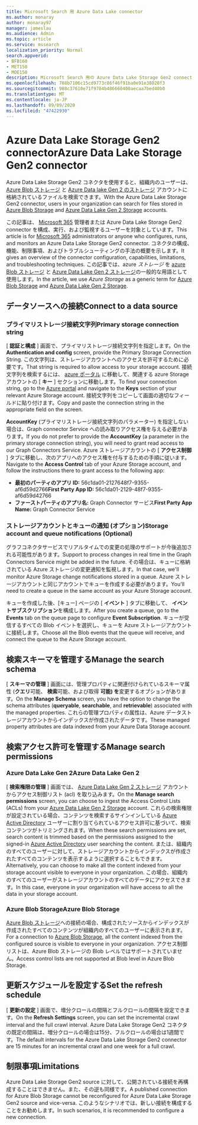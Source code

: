 ```yaml
---
title: Microsoft Search 用 Azure Data Lake connector
ms.author: monaray
author: monaray97
manager: jameslau
ms.audience: Admin
ms.topic: article
ms.service: mssearch
localization_priority: Normal
search.appverid:
- BFB160
- MET150
- MOE150
description: Microsoft Search 用の Azure Data Lake Storage Gen2 connector をセットアップする
ms.openlocfilehash: 788b7106c15cd9773c86f46f91ba0e91e38028f3
ms.sourcegitcommit: 988c37610e71f9784b486660400aecaa7bed40b0
ms.translationtype: MT
ms.contentlocale: ja-JP
ms.lasthandoff: 09/09/2020
ms.locfileid: "47422930"
---
```

# <a name="azure-data-lake-storage-gen2-connector"></a><span data-ttu-id="05f6c-103">Azure Data Lake Storage Gen2 connector</span><span class="sxs-lookup"><span data-stu-id="05f6c-103">Azure Data Lake Storage Gen2 connector</span></span>

<span data-ttu-id="05f6c-104">Azure Data Lake Storage Gen2 コネクタを使用すると、組織内のユーザーは、 [Azure Blob ストレージ](https://docs.microsoft.com/azure/storage/blobs/storage-blobs-introduction) と [Azure Data lake Gen 2 のストレージ](https://docs.microsoft.com/azure/storage/blobs/data-lake-storage-introduction) アカウントに格納されているファイルを検索できます。</span><span class="sxs-lookup"><span data-stu-id="05f6c-104">With the Azure Data Lake Storage Gen2 connector, users in your organization can search for files stored in [Azure Blob Storage](https://docs.microsoft.com/azure/storage/blobs/storage-blobs-introduction) and [Azure Data Lake Gen 2 Storage](https://docs.microsoft.com/azure/storage/blobs/data-lake-storage-introduction) accounts.</span></span>

<span data-ttu-id="05f6c-105">この記事は、 [Microsoft 365](https://www.microsoft.com/microsoft-365) 管理者または Azure Data Lake Storage Gen2 connector を構成、実行、および監視するユーザーを対象としています。</span><span class="sxs-lookup"><span data-stu-id="05f6c-105">This article is for [Microsoft 365](https://www.microsoft.com/microsoft-365) administrators or anyone who configures, runs, and monitors an Azure Data Lake Storage Gen2 connector.</span></span> <span data-ttu-id="05f6c-106">コネクタの構成、機能、制限事項、およびトラブルシューティングの手法の概要を示します。</span><span class="sxs-lookup"><span data-stu-id="05f6c-106">It gives an overview of the connector configuration, capabilities, limitations, and troubleshooting techniques.</span></span> <span data-ttu-id="05f6c-107">この記事では、azure *ストレージ* を [azure Blob ストレージ](https://docs.microsoft.com/azure/storage/blobs/storage-blobs-introduction) と [Azure Data Lake Gen 2 ストレージ](https://docs.microsoft.com/azure/storage/blobs/data-lake-storage-introduction)の一般的な用語として使用します。</span><span class="sxs-lookup"><span data-stu-id="05f6c-107">In the article, we use *Azure Storage* as a generic term for [Azure Blob Storage](https://docs.microsoft.com/azure/storage/blobs/storage-blobs-introduction) and [Azure Data Lake Gen 2 Storage](https://docs.microsoft.com/azure/storage/blobs/data-lake-storage-introduction).</span></span>

## <a name="connect-to-a-data-source"></a><span data-ttu-id="05f6c-108">データソースへの接続</span><span class="sxs-lookup"><span data-stu-id="05f6c-108">Connect to a data source</span></span>
### <a name="primary-storage-connection-string"></a><span data-ttu-id="05f6c-109">プライマリストレージ接続文字列</span><span class="sxs-lookup"><span data-stu-id="05f6c-109">Primary storage connection string</span></span> 
<span data-ttu-id="05f6c-110">[ **認証と構成** ] 画面で、プライマリストレージ接続文字列を指定します。</span><span class="sxs-lookup"><span data-stu-id="05f6c-110">On the **Authentication and config** screen, provide the Primary Storage Connection String.</span></span> <span data-ttu-id="05f6c-111">この文字列は、ストレージアカウントへのアクセスを許可するために必要です。</span><span class="sxs-lookup"><span data-stu-id="05f6c-111">That string is required to allow access to your storage account.</span></span> <span data-ttu-id="05f6c-112">接続文字列を検索するには、 [azure ポータル](https://ms.portal.azure.com/#home) に移動して、関連する azure Storage アカウントの [ **キー** ] セクションに移動します。</span><span class="sxs-lookup"><span data-stu-id="05f6c-112">To find your connection string, go to the [Azure portal](https://ms.portal.azure.com/#home) and navigate to the **Keys** section of your relevant Azure Storage account.</span></span> <span data-ttu-id="05f6c-113">接続文字列をコピーして画面の適切なフィールドに貼り付けます。</span><span class="sxs-lookup"><span data-stu-id="05f6c-113">Copy and paste the connection string in the appropriate field on the screen.</span></span>

<span data-ttu-id="05f6c-114">**AccountKey** (プライマリストレージ接続文字列のパラメーター) を指定しない場合は、Graph connector Service への読み取りアクセス権を与える必要があります。</span><span class="sxs-lookup"><span data-stu-id="05f6c-114">If you do not prefer to provide the **AccountKey** (a parameter in the primary storage connection string), you will need to grant read access to our Graph Connectors Service.</span></span> <span data-ttu-id="05f6c-115">Azure ストレージアカウントの [ **アクセス制御** ] タブに移動し、次のアプリへのアクセス権を付与するための手順に従います。</span><span class="sxs-lookup"><span data-stu-id="05f6c-115">Navigate to the **Access Control** tab of your Azure Storage account, and follow the instructions there to grant access to the following app:</span></span>
* <span data-ttu-id="05f6c-116">**最初のパーティのアプリ ID:** 56c1da01-2127648f7-9355-af6d59d2766</span><span class="sxs-lookup"><span data-stu-id="05f6c-116">**First Party App ID:** 56c1da01-2129-48f7-9355-af6d59d42766</span></span>
* <span data-ttu-id="05f6c-117">**ファーストパーティのアプリ名:** Graph Connector サービス</span><span class="sxs-lookup"><span data-stu-id="05f6c-117">**First Party App Name:** Graph Connector Service</span></span>

### <a name="storage-account-and-queue-notifications-optional"></a><span data-ttu-id="05f6c-118">ストレージアカウントとキューの通知 (オプション)</span><span class="sxs-lookup"><span data-stu-id="05f6c-118">Storage account and queue notifications (Optional)</span></span>
<span data-ttu-id="05f6c-119">グラフコネクタサービスでリアルタイムでの変更の処理のサポートが今後追加される可能性があります。</span><span class="sxs-lookup"><span data-stu-id="05f6c-119">Support to process changes in real time in the Graph Connectors Service might be added in the future.</span></span> <span data-ttu-id="05f6c-120">その場合は、キューに格納されている Azure ストレージの変更通知を監視します。</span><span class="sxs-lookup"><span data-stu-id="05f6c-120">In that case, we'll monitor Azure Storage change notifications stored in a queue.</span></span> <span data-ttu-id="05f6c-121">Azure ストレージアカウントと同じアカウントでキューを作成する必要があります。</span><span class="sxs-lookup"><span data-stu-id="05f6c-121">You'll need to create a queue in the same account as your Azure Storage account.</span></span>

<span data-ttu-id="05f6c-122">キューを作成した後、[キュー] ページの [ **イベント** ] タブに移動して、 **イベントサブスクリプション**を構成します。</span><span class="sxs-lookup"><span data-stu-id="05f6c-122">After you create a queue, go to the **Events** tab on the queue page to configure **Event Subscription**.</span></span> <span data-ttu-id="05f6c-123">キューが受信するすべての Blob イベントを選択し、キューを Azure ストレージアカウントに接続します。</span><span class="sxs-lookup"><span data-stu-id="05f6c-123">Choose all the Blob events that the queue will receive, and connect the queue to the Azure Storage account.</span></span>

## <a name="manage-the-search-schema"></a><span data-ttu-id="05f6c-124">検索スキーマを管理する</span><span class="sxs-lookup"><span data-stu-id="05f6c-124">Manage the search schema</span></span>
<span data-ttu-id="05f6c-125">[ **スキーマの管理** ] 画面には、管理プロパティに関連付けられているスキーマ属性 (**クエリ**可能、 **検索**可能、および取得 **可能) を**変更するオプションがあります。</span><span class="sxs-lookup"><span data-stu-id="05f6c-125">On the **Manage Schema** screen, you have the option to change the schema attributes (**queryable**, **searchable**, and **retrievable**) associated with the managed properties.</span></span> <span data-ttu-id="05f6c-126">これらの管理プロパティの属性は、Azure データストレージアカウントからインデックスが作成されたデータです。</span><span class="sxs-lookup"><span data-stu-id="05f6c-126">These managed property attributes are data indexed from your Azure Data Storage account.</span></span>

## <a name="manage-search-permissions"></a><span data-ttu-id="05f6c-127">検索アクセス許可を管理する</span><span class="sxs-lookup"><span data-stu-id="05f6c-127">Manage search permissions</span></span>
### <a name="azure-data-lake-gen-2"></a><span data-ttu-id="05f6c-128">Azure Data Lake Gen 2</span><span class="sxs-lookup"><span data-stu-id="05f6c-128">Azure Data Lake Gen 2</span></span>
<span data-ttu-id="05f6c-129">[ **検索権限の管理** ] 画面では、 [Azure Data Lake Gen 2 ストレージ](https://docs.microsoft.com/azure/storage/blobs/data-lake-storage-introduction) アカウントからアクセス制御リスト (acl) を取り込みます。</span><span class="sxs-lookup"><span data-stu-id="05f6c-129">On the **Manage search permissions** screen, you can choose to ingest the Access Control Lists (ACLs) from your [Azure Data Lake Gen 2 Storage](https://docs.microsoft.com/azure/storage/blobs/data-lake-storage-introduction) account.</span></span> <span data-ttu-id="05f6c-130">これらの検索権限が設定されている場合、コンテンツを検索するサインインしている [Azure Active Directory](https://docs.microsoft.com/azure/active-directory/) ユーザーに割り当てられているアクセス許可に基づいて、検索コンテンツがトリミングされます。</span><span class="sxs-lookup"><span data-stu-id="05f6c-130">When these search permissions are set, search content is trimmed based on the permissions assigned to the signed-in [Azure Active Directory](https://docs.microsoft.com/azure/active-directory/) user searching the content.</span></span> <span data-ttu-id="05f6c-131">または、組織内のすべてのユーザーに対して、ストレージアカウントからインデックスが作成されたすべてのコンテンツを表示するように選択することもできます。</span><span class="sxs-lookup"><span data-stu-id="05f6c-131">Alternatively, you can choose to make all the content indexed from your storage account visible to everyone in your organization.</span></span> <span data-ttu-id="05f6c-132">この場合、組織内のすべてのユーザーがストレージアカウントのすべてのデータにアクセスできます。</span><span class="sxs-lookup"><span data-stu-id="05f6c-132">In this case, everyone in your organization will have access to all the data in your storage account.</span></span>

### <a name="azure-blob-storage"></a><span data-ttu-id="05f6c-133">Azure Blob Storage</span><span class="sxs-lookup"><span data-stu-id="05f6c-133">Azure Blob Storage</span></span>
<span data-ttu-id="05f6c-134">[Azure Blob ストレージ](https://docs.microsoft.com/azure/storage/blobs/storage-blobs-introduction)への接続の場合、構成されたソースからインデックスが作成されたすべてのコンテンツが組織内のすべてのユーザーに表示されます。</span><span class="sxs-lookup"><span data-stu-id="05f6c-134">For a connection to [Azure Blob Storage](https://docs.microsoft.com/azure/storage/blobs/storage-blobs-introduction), all the content indexed from the configured source is visible to everyone in your organization.</span></span> <span data-ttu-id="05f6c-135">アクセス制御リストは、Azure Blob ストレージの Blob レベルではサポートされていません。</span><span class="sxs-lookup"><span data-stu-id="05f6c-135">Access control lists are not supported at Blob level in Azure Blob Storage.</span></span>

## <a name="set-the-refresh-schedule"></a><span data-ttu-id="05f6c-136">更新スケジュールを設定する</span><span class="sxs-lookup"><span data-stu-id="05f6c-136">Set the refresh schedule</span></span>
<span data-ttu-id="05f6c-137">[ **更新の設定** ] 画面で、増分クロールの間隔とフルクロールの間隔を設定できます。</span><span class="sxs-lookup"><span data-stu-id="05f6c-137">On the **Refresh Settings** screen, you can set the incremental crawl interval and the full crawl interval.</span></span> <span data-ttu-id="05f6c-138">Azure Data Lake Storage Gen2 コネクタの既定の間隔は、増分クロールの場合は15分、フルクロールの場合は1週間です。</span><span class="sxs-lookup"><span data-stu-id="05f6c-138">The default intervals for the Azure Data Lake Storage Gen2 connector are 15 minutes for an incremental crawl and one week for a full crawl.</span></span>

## <a name="limitations"></a><span data-ttu-id="05f6c-139">制限事項</span><span class="sxs-lookup"><span data-stu-id="05f6c-139">Limitations</span></span>
<span data-ttu-id="05f6c-140">Azure Data Lake Storage Gen2 source に対して、公開されている接続を再構成することはできません。また、その逆も同様です。</span><span class="sxs-lookup"><span data-stu-id="05f6c-140">A published connection for Azure Blob Storage cannot be reconfigured for Azure Data Lake Storage Gen2 source and vice-versa.</span></span> <span data-ttu-id="05f6c-141">このようなシナリオでは、新しい接続を構成することをお勧めします。</span><span class="sxs-lookup"><span data-stu-id="05f6c-141">In such scenarios, it is recommended to configure a new connection.</span></span>